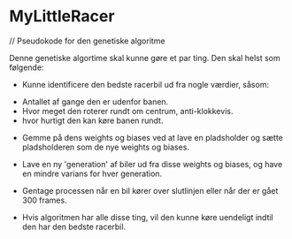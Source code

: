 # MyLittleRacer
 
 // Pseudokode for den genetiske algoritme

Denne genetiske algortime skal kunne gøre et par ting. Den skal helst som følgende:
 
- Kunne identificere den bedste racerbil ud fra nogle værdier, såsom:
 * Antallet af gange den er udenfor banen.
 * Hvor meget den roterer rundt om centrum, anti-klokkevis.
 * hvor hurtigt den kan køre banen rundt.
 
- Gemme på dens weights og biases ved at lave en pladsholder og sætte pladsholderen som de nye weights og biases.
 
- Lave en ny 'generation' af biler ud fra disse weights og biases, og have en mindre varians for hver generation.
 
- Gentage processen når en bil kører over slutlinjen eller når der er gået 300 frames.
 
- Hvis algoritmen har alle disse ting, vil den kunne køre uendeligt indtil den har den bedste racerbil.
